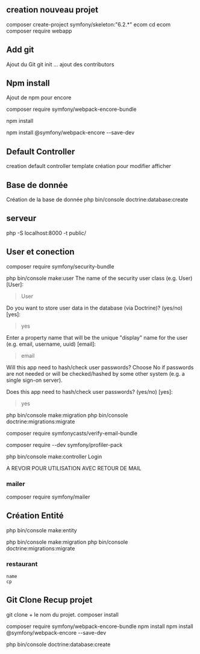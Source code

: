 ## creation nouveau projet

composer create-project symfony/skeleton:"6.2.*" ecom
cd ecom
composer require webapp

## Add git

Ajout du Git 
git init ...
ajout des contributors

## Npm install
Ajout de npm pour encore

composer require symfony/webpack-encore-bundle

npm install

npm install @symfony/webpack-encore --save-dev

## Default Controller
creation default controller
template création pour modifier afficher



## Base de donnée

Création de la base de donnée
php bin/console doctrine:database:create

## serveur
php -S localhost:8000 -t public/


## User et conection

composer require symfony/security-bundle

php bin/console make:user
 The name of the security user class (e.g. User) [User]:
 > User

 Do you want to store user data in the database (via Doctrine)? (yes/no) [yes]:
 > yes

 Enter a property name that will be the unique "display" name for the user (e.g. email, username, uuid) [email]:
 > email

 Will this app need to hash/check user passwords? Choose No if passwords are not needed or will be checked/hashed by some other system (e.g. a single sign-on server).

 Does this app need to hash/check user passwords? (yes/no) [yes]:
 > yes

 php bin/console make:migration
 php bin/console doctrine:migrations:migrate

 composer require symfonycasts/verify-email-bundle

 composer require --dev symfony/profiler-pack

 php bin/console make:controller Login  

 A REVOIR POUR UTILISATION AVEC RETOUR DE MAIL

 ### mailer 
 composer require symfony/mailer


## Création Entité

php bin/console make:entity


php bin/console make:migration
php bin/console doctrine:migrations:migrate

### restaurant
    name
    cp


## Git Clone Recup projet
git clone + le nom du projet.
composer install

composer require symfony/webpack-encore-bundle
npm install
npm install @symfony/webpack-encore --save-dev

php bin/console doctrine:database:create